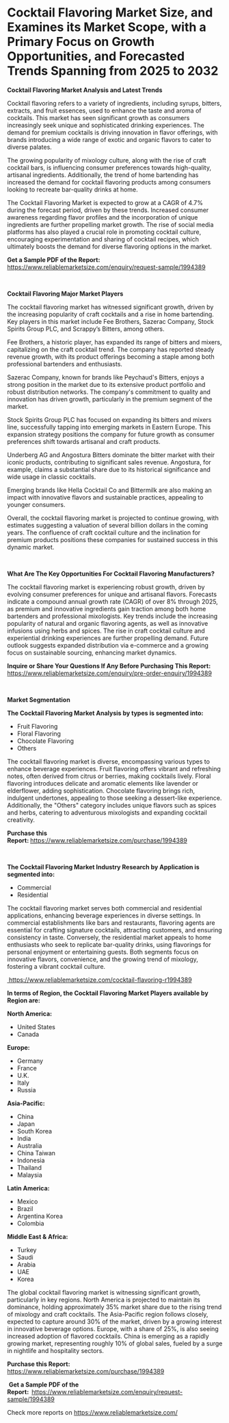 <p><h1>Cocktail Flavoring Market Size, and Examines its Market Scope, with a Primary Focus on Growth Opportunities, and Forecasted Trends Spanning from 2025 to 2032</h1></p><p><strong>Cocktail Flavoring Market Analysis and Latest Trends</strong></p>
<p><p>Cocktail flavoring refers to a variety of ingredients, including syrups, bitters, extracts, and fruit essences, used to enhance the taste and aroma of cocktails. This market has seen significant growth as consumers increasingly seek unique and sophisticated drinking experiences. The demand for premium cocktails is driving innovation in flavor offerings, with brands introducing a wide range of exotic and organic flavors to cater to diverse palates. </p><p>The growing popularity of mixology culture, along with the rise of craft cocktail bars, is influencing consumer preferences towards high-quality, artisanal ingredients. Additionally, the trend of home bartending has increased the demand for cocktail flavoring products among consumers looking to recreate bar-quality drinks at home. </p><p>The Cocktail Flavoring Market is expected to grow at a CAGR of 4.7% during the forecast period, driven by these trends. Increased consumer awareness regarding flavor profiles and the incorporation of unique ingredients are further propelling market growth. The rise of social media platforms has also played a crucial role in promoting cocktail culture, encouraging experimentation and sharing of cocktail recipes, which ultimately boosts the demand for diverse flavoring options in the market.</p></p>
<p><strong>Get a Sample PDF of the Report:&nbsp;</strong> <a href="https://www.reliablemarketsize.com/enquiry/request-sample/1994389?utm_campaign=2248&utm_medium=2&utm_source=Github&utm_content=ia&utm_term=28022025&utm_id=cocktail-flavoring">https://www.reliablemarketsize.com/enquiry/request-sample/1994389</a></p>
<p>&nbsp;</p>
<p><strong>Cocktail Flavoring Major Market Players</strong></p>
<p><p>The cocktail flavoring market has witnessed significant growth, driven by the increasing popularity of craft cocktails and a rise in home bartending. Key players in this market include Fee Brothers, Sazerac Company, Stock Spirits Group PLC, and Scrappy’s Bitters, among others. </p><p>Fee Brothers, a historic player, has expanded its range of bitters and mixers, capitalizing on the craft cocktail trend. The company has reported steady revenue growth, with its product offerings becoming a staple among both professional bartenders and enthusiasts.</p><p>Sazerac Company, known for brands like Peychaud's Bitters, enjoys a strong position in the market due to its extensive product portfolio and robust distribution networks. The company's commitment to quality and innovation has driven growth, particularly in the premium segment of the market.</p><p>Stock Spirits Group PLC has focused on expanding its bitters and mixers line, successfully tapping into emerging markets in Eastern Europe. This expansion strategy positions the company for future growth as consumer preferences shift towards artisanal and craft products.</p><p>Underberg AG and Angostura Bitters dominate the bitter market with their iconic products, contributing to significant sales revenue. Angostura, for example, claims a substantial share due to its historical significance and wide usage in classic cocktails.</p><p>Emerging brands like Hella Cocktail Co and Bittermilk are also making an impact with innovative flavors and sustainable practices, appealing to younger consumers.</p><p>Overall, the cocktail flavoring market is projected to continue growing, with estimates suggesting a valuation of several billion dollars in the coming years. The confluence of craft cocktail culture and the inclination for premium products positions these companies for sustained success in this dynamic market.</p></p>
<p>&nbsp;</p>
<p><strong>What Are The Key Opportunities For Cocktail Flavoring Manufacturers?</strong></p>
<p><p>The cocktail flavoring market is experiencing robust growth, driven by evolving consumer preferences for unique and artisanal flavors. Forecasts indicate a compound annual growth rate (CAGR) of over 8% through 2025, as premium and innovative ingredients gain traction among both home bartenders and professional mixologists. Key trends include the increasing popularity of natural and organic flavoring agents, as well as innovative infusions using herbs and spices. The rise in craft cocktail culture and experiential drinking experiences are further propelling demand. Future outlook suggests expanded distribution via e-commerce and a growing focus on sustainable sourcing, enhancing market dynamics.</p></p>
<p><strong>Inquire or Share Your Questions If Any Before Purchasing This Report:</strong> <a href="https://www.reliablemarketsize.com/enquiry/pre-order-enquiry/1994389?utm_campaign=2248&utm_medium=2&utm_source=Github&utm_content=ia&utm_term=28022025&utm_id=cocktail-flavoring">https://www.reliablemarketsize.com/enquiry/pre-order-enquiry/1994389</a></p>
<p>&nbsp;</p>
<p><strong>Market Segmentation</strong></p>
<p><strong>The Cocktail Flavoring Market Analysis by types is segmented into:</strong></p>
<p><ul><li>Fruit Flavoring</li><li>Floral Flavoring</li><li>Chocolate Flavoring</li><li>Others</li></ul></p>
<p><p>The cocktail flavoring market is diverse, encompassing various types to enhance beverage experiences. Fruit flavoring offers vibrant and refreshing notes, often derived from citrus or berries, making cocktails lively. Floral flavoring introduces delicate and aromatic elements like lavender or elderflower, adding sophistication. Chocolate flavoring brings rich, indulgent undertones, appealing to those seeking a dessert-like experience. Additionally, the "Others" category includes unique flavors such as spices and herbs, catering to adventurous mixologists and expanding cocktail creativity.</p></p>
<p><strong>Purchase this Report:&nbsp;</strong><a href="https://www.reliablemarketsize.com/purchase/1994389?utm_campaign=2248&utm_medium=2&utm_source=Github&utm_content=ia&utm_term=28022025&utm_id=cocktail-flavoring">https://www.reliablemarketsize.com/purchase/1994389</a></p>
<p>&nbsp;</p>
<p><strong>The Cocktail Flavoring Market Industry Research by Application is segmented into:</strong></p>
<p><ul><li>Commercial</li><li>Residential</li></ul></p>
<p><p>The cocktail flavoring market serves both commercial and residential applications, enhancing beverage experiences in diverse settings. In commercial establishments like bars and restaurants, flavoring agents are essential for crafting signature cocktails, attracting customers, and ensuring consistency in taste. Conversely, the residential market appeals to home enthusiasts who seek to replicate bar-quality drinks, using flavorings for personal enjoyment or entertaining guests. Both segments focus on innovative flavors, convenience, and the growing trend of mixology, fostering a vibrant cocktail culture.</p></p>
<p><a href="https://www.reliablemarketsize.com/cocktail-flavoring-r1994389?utm_campaign=2248&utm_medium=2&utm_source=Github&utm_content=ia&utm_term=28022025&utm_id=cocktail-flavoring">&nbsp;https://www.reliablemarketsize.com/cocktail-flavoring-r1994389</a></p>
<p><strong>In terms of Region, the Cocktail Flavoring Market Players available by Region are:</strong></p>
<p>
    <p> <strong> North America: </strong>
        <ul>
            <li>United States</li>
            <li>Canada</li>
        </ul>
        </p> 
    <p> <strong> Europe: </strong>
        <ul>
            <li>Germany</li>
            <li>France</li>
            <li>U.K.</li>
            <li>Italy</li>
            <li>Russia</li>
        </ul>
        </p> 
    <p> <strong> Asia-Pacific: </strong>
        <ul>
            <li>China</li>
            <li>Japan</li>
            <li>South Korea</li>
            <li>India</li>
            <li>Australia</li>
            <li>China Taiwan</li>
            <li>Indonesia</li>
            <li>Thailand</li>
            <li>Malaysia</li>
        </ul>
        </p> 
    <p> <strong> Latin America: </strong>
        <ul>
            <li>Mexico</li>
            <li>Brazil</li>
            <li>Argentina Korea</li>
            <li>Colombia</li>
        </ul>
        </p> 
    <p> <strong> Middle East & Africa: </strong>
        <ul>
            <li>Turkey</li>
            <li>Saudi</li>
            <li>Arabia</li>
            <li>UAE</li>
            <li>Korea</li>
        </ul>
    </p>
    </p>
<p><p>The global cocktail flavoring market is witnessing significant growth, particularly in key regions. North America is projected to maintain its dominance, holding approximately 35% market share due to the rising trend of mixology and craft cocktails. The Asia-Pacific region follows closely, expected to capture around 30% of the market, driven by a growing interest in innovative beverage options. Europe, with a share of 25%, is also seeing increased adoption of flavored cocktails. China is emerging as a rapidly growing market, representing roughly 10% of global sales, fueled by a surge in nightlife and hospitality sectors.</p></p>
<p><strong>Purchase this Report: </strong><a href="https://www.reliablemarketsize.com/purchase/1994389?utm_campaign=2248&utm_medium=2&utm_source=Github&utm_content=ia&utm_term=28022025&utm_id=cocktail-flavoring">https://www.reliablemarketsize.com/purchase/1994389</a></p>
<p>&nbsp;<strong>Get a Sample PDF of the Report:&nbsp;&nbsp;</strong><a href="https://www.reliablemarketsize.com/enquiry/request-sample/1994389?utm_campaign=2248&utm_medium=2&utm_source=Github&utm_content=ia&utm_term=28022025&utm_id=cocktail-flavoring">https://www.reliablemarketsize.com/enquiry/request-sample/1994389</a></p>
<p><strong></strong></p>
<p>Check more reports on <a href="https://www.reliablemarketsize.com/?utm_campaign=2248&utm_medium=2&utm_source=Github&utm_content=ia&utm_term=28022025&utm_id=cocktail-flavoring">https://www.reliablemarketsize.com/</a></p>